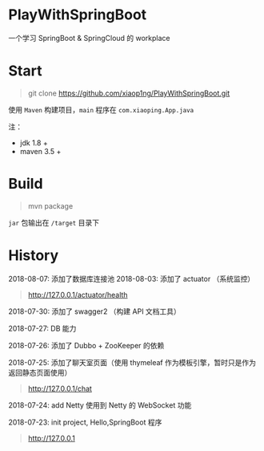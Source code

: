 # PlayWithSpringBoot

一个学习 SpringBoot & SpringCloud 的 workplace

# Start
> git clone https://github.com/xiaop1ng/PlayWithSpringBoot.git

使用 `Maven` 构建项目，`main` 程序在 `com.xiaoping.App.java`


注：
- jdk 1.8 +
- maven 3.5 +

# Build
> mvn package

`jar` 包输出在 `/target` 目录下


# History
2018-08-07: 添加了数据库连接池
2018-08-03: 添加了 actuator （系统监控）
> http://127.0.0.1/actuator/health

2018-07-30: 添加了 swagger2 （构建 API 文档工具）

2018-07-27: DB 能力

2018-07-26: 添加了 Dubbo + ZooKeeper 的依赖

2018-07-25: 添加了聊天室页面（使用 thymeleaf 作为模板引擎，暂时只是作为返回静态页面使用）
> http://127.0.0.1/chat

2018-07-24: add Netty 使用到 Netty 的 WebSocket 功能

2018-07-23: init project, Hello,SpringBoot 程序
> http://127.0.0.1

